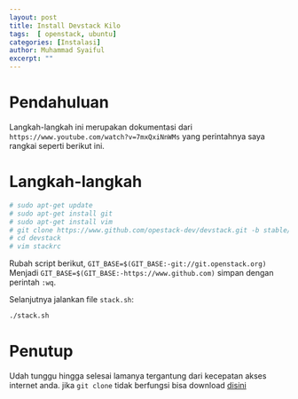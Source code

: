 ```yaml
---
layout: post
title: Install Devstack Kilo
tags:  [ openstack, ubuntu]
categories: [Instalasi]
author: Muhammad Syaiful
excerpt: ""
---
```


Pendahuluan
===

Langkah-langkah ini merupakan dokumentasi dari `https://www.youtube.com/watch?v=7mxQxiNnWMs` yang perintahnya saya rangkai seperti berikut ini.

Langkah-langkah
===

```bash
# sudo apt-get update
# sudo apt-get install git
# sudo apt-get install vim
# git clone https://www.github.com/opestack-dev/devstack.git -b stable/killo
# cd devstack
# vim stackrc
```

Rubah script berikut, `GIT_BASE=$(GIT_BASE:-git://git.openstack.org)` Menjadi `GIT_BASE=$(GIT_BASE:-https://www.github.com)` simpan dengan perintah `:wq`.

Selanjutnya jalankan file `stack.sh`:

```bash
./stack.sh
```

Penutup
===

Udah tunggu hingga selesai lamanya tergantung dari kecepatan akses internet anda. jika `git clone` tidak berfungsi bisa download [disini](/myblog/assets/files/devstack-stable-kilo.zip)
